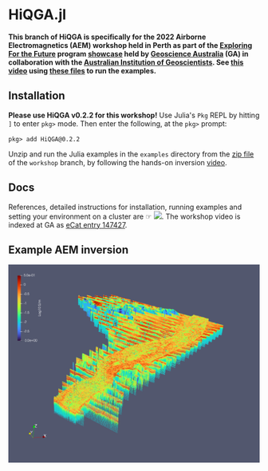 # HiQGA.jl


**This branch of HiQGA is specifically for the 2022 Airborne Electromagnetics (AEM) workshop held in Perth as part of the [Exploring For the Future](https://www.eftf.ga.gov.au/) program [showcase](https://www.eftf.ga.gov.au/news/2022-showcase) held by [Geoscience Australia](https://www.ga.gov.au) (GA) in collaboration with the [Australian Institution of Geoscientists](https://www.aig.org.au/). See [this video](https://youtu.be/edgzr8vpCKY) using [these files](https://github.com/GeoscienceAustralia/HiQGA.jl/archive/refs/heads/workshop.zip) to run the examples.**

## Installation
**Please use HiQGA v0.2.2 for this workshop!** Use Julia's `Pkg` REPL by hitting `]` to enter `pkg>` mode. Then enter the following, at the `pkg>` prompt:
```
pkg> add HiQGA@0.2.2
```

Unzip and run the Julia examples in the `examples` directory from the [zip file](https://github.com/GeoscienceAustralia/HiQGA.jl/archive/refs/heads/workshop.zip) of the `workshop` branch, by following the hands-on inversion [video](https://youtu.be/edg).

## Docs
References, detailed instructions for installation, running examples and setting your environment on a cluster are ☞ [<img src="https://img.shields.io/badge/docs-stable-steelblue.svg">](https://geoscienceaustralia.github.io/HiQGA.jl/). The workshop video is indexed at GA as [eCat entry 147427](http://pid.geoscience.gov.au/dataset/ga/147427).

## Example AEM inversion
![](./aem.png)
